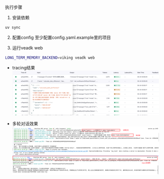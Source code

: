 执行步骤

1. 安装依赖

```bash
uv sync 
```

2. 配置config
至少配置config.yaml.example里的项目

3. 运行veadk web
```bash
LONG_TERM_MEMORY_BACKEND=viking veadk web
```



- tracing结果
![image](images/img.png)

- 多轮对话效果
![image1](images/img_1.png)
